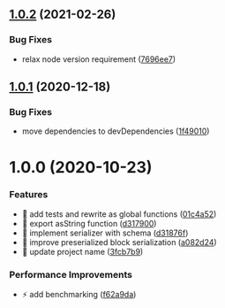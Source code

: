 ## [1.0.2](https://github.com/streamich/json-schema-serializer/compare/v1.0.1...v1.0.2) (2021-02-26)


### Bug Fixes

* relax node version requirement ([7696ee7](https://github.com/streamich/json-schema-serializer/commit/7696ee79a3e33b4c2e8f65d0a8e48d070920d28d))

## [1.0.1](https://github.com/streamich/json-schema-serializer/compare/v1.0.0...v1.0.1) (2020-12-18)


### Bug Fixes

* move dependencies to devDependencies ([1f49010](https://github.com/streamich/json-schema-serializer/commit/1f49010699248eb0ba3ff15e8c9d8db7a4281011))

# 1.0.0 (2020-10-23)


### Features

* 🎸 add tests and rewrite as global functions ([01c4a52](https://github.com/streamich/json-schema-serializer/commit/01c4a52215042536c771883c2bef9b45340602ab))
* 🎸 export asString function ([d317900](https://github.com/streamich/json-schema-serializer/commit/d31790066bbe2c8687ef1fc5ca8e068fd64a05e2))
* 🎸 implement serializer with schema ([d31876f](https://github.com/streamich/json-schema-serializer/commit/d31876f1674345358db0ae2e569512063f38b617))
* 🎸 improve preserialized block serialization ([a082d24](https://github.com/streamich/json-schema-serializer/commit/a082d243765635a883090d49848e84cd389d0520))
* 🎸 update project name ([3fcb7b9](https://github.com/streamich/json-schema-serializer/commit/3fcb7b962e1bc2605ddbbe43d18c7ed02cfa2dd9))


### Performance Improvements

* ⚡️ add benchmarking ([f62a9da](https://github.com/streamich/json-schema-serializer/commit/f62a9dad0597345f1279701bfd5d682de855b33c))
